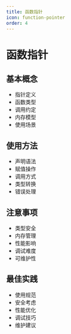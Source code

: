 ```yaml
---
title: 函数指针
icon: function-pointer
order: 4
---
```


# 函数指针

## 基本概念
- 指针定义
- 函数类型
- 调用约定
- 内存模型
- 使用场景

## 使用方法
- 声明语法
- 赋值操作
- 调用方式
- 类型转换
- 错误处理

## 注意事项
- 类型安全
- 内存管理
- 性能影响
- 调试难度
- 可维护性

## 最佳实践
- 使用规范
- 安全考虑
- 性能优化
- 调试技巧
- 维护建议
